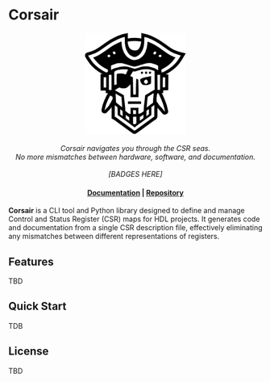 # Corsair

<p align="center">
    <img src="assets/images/logo.svg" alt="logo" width="200"/>
    <br>
    <br>
    <em>Corsair navigates you through the CSR seas.</em>
    <br>
    <em>No more mismatches between hardware, software, and documentation.</em>
    <br>
    <br>
    <em>[BADGES HERE]</em>
</p>

<h4 align="center">
  <a href="https://esynr3z.github.io/corsair">Documentation</a> |
  <a href="https://github.com/esynr3z/corsair">Repository</a>
</h4>

**Corsair** is a CLI tool and Python library designed to define and manage Control and Status Register (CSR) maps for HDL projects. It generates code and documentation from a single CSR description file, effectively eliminating any mismatches between different representations of registers.

## Features

TBD

## Quick Start

TDB

## License

TBD